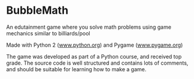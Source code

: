 BubbleMath
==========

An edutainment game where you solve math problems using game mechanics similar to billiards/pool

Made with Python 2 (www.python.org) and Pygame (www.pygame.org)

The game was developed as part of a Python course, and received top grade. The source code is well structured and contains lots of comments, and should be suitable for learning how to make a game.
